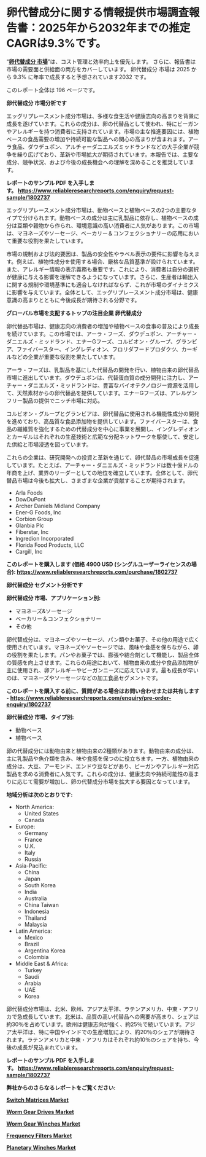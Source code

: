 <p><h1>卵代替成分に関する情報提供市場調査報告書：2025年から2032年までの推定CAGRは9.3%です。</h1></p><p>&ldquo;<strong><a href="https://www.reliableresearchreports.com/egg-replacement-ingredients-r1802737?utm_campaign=107&utm_medium=9&utm_source=Github&utm_content=ia&utm_term=18022025&utm_id=egg-replacement-ingredients">卵代替成分 市場</a></strong>&rdquo;は、コスト管理と効率向上を優先します。 さらに、報告書は市場の需要面と供給面の両方をカバーしています。 卵代替成分 市場は 2025 から 9.3% に年率で成長すると予想されています2032 です。</p>
<p>このレポート全体は 196 ページです。</p>
<p><strong>卵代替成分 市場分析です</strong></p>
<p><p>エッグリプレースメント成分市場は、多様な食生活や健康志向の高まりを背景に成長を遂げています。これらの成分は、卵の代替品として使われ、特にビーガンやアレルギーを持つ消費者に支持されています。市場の主な推進要因には、植物ベースの食品需要の増加や持続可能な製品への関心の高まりが含まれます。アーラ食品、ダウデュポン、アルチャーダニエルズミッドランドなどの大手企業が競争を繰り広げており、革新や市場拡大が期待されています。本報告では、主要な成分、競争状況、および今後の成長機会への理解を深めることを推奨しています。</p></p>
<p><strong>レポートのサンプル PDF を入手します。&nbsp;<a href="https://www.reliableresearchreports.com/enquiry/request-sample/1802737?utm_campaign=107&utm_medium=9&utm_source=Github&utm_content=ia&utm_term=18022025&utm_id=egg-replacement-ingredients">https://www.reliableresearchreports.com/enquiry/request-sample/1802737</a></strong></p>
<p><p>エッグリプレースメント成分市場は、動物ベースと植物ベースの2つの主要なタイプで分けられます。動物ベースの成分は主に乳製品に依存し、植物ベースの成分は豆類や穀物から作られ、環境意識の高い消費者に人気があります。この市場は、マヨネーズやソーセージ、ベーカリー＆コンフェクショナリーの応用において重要な役割を果たしています。</p><p>市場の規制および法的要因は、製品の安全性やラベル表示の要件に影響を与えます。例えば、植物性成分を使用する場合、厳格な品質基準が設けられています。また、アレルギー情報の表示義務も重要です。これにより、消費者は自分の選択が健康に与える影響を理解できるようになっています。さらに、生産者は輸出入に関する規制や環境基準にも適合しなければならず、これが市場のダイナミクスに影響を与えています。全体として、エッグリプレースメント成分市場は、健康意識の高まりとともに今後成長が期待される分野です。</p></p>
<p><strong>グローバル市場を支配するトップの注目企業 卵代替成分</strong></p>
<p><p>卵代替品市場は、健康志向の消費者の増加や植物ベースの食事の普及により成長を続けています。この市場では、アーラ・フーズ、ダウデュポン、アーチャー・ダニエルズ・ミッドランド、エナーGフーズ、コルビオン・グループ、グランビア、ファイバースター、イングレディオン、フロリダフードプロダクツ、カーギルなどの企業が重要な役割を果たしています。</p><p>アーラ・フーズは、乳製品を基にした代替品の開発を行い、植物由来の卵代替品市場に進出しています。ダウデュポンは、代替蛋白質の成分開発に注力し、アーチャー・ダニエルズ・ミッドランドは、豊富なバイオテクノロジー資源を活用して、天然素材からの卵代替品を提供しています。エナーGフーズは、アレルゲンフリー製品の提供でニッチ市場に対応。</p><p>コルビオン・グループとグランビアは、卵代替品に使用される機能性成分の開発を進めており、高品質な食品添加物を提供しています。ファイバースターは、食品の繊維質を強化するための代替成分を中心に事業を展開し、イングレディオンとカーギルはそれぞれの生産技術と広範な分配ネットワークを駆使して、安定した供給と市場浸透を図っています。</p><p>これらの企業は、研究開発への投資と革新を通じて、卵代替品の市場成長を促進しています。たとえば、アーチャー・ダニエルズ・ミッドランドは数十億ドルの年商を上げ、業界のリーダーとしての地位を確立しています。全体として、卵代替品市場は今後も拡大し、さまざまな企業が貢献することが期待されます。</p></p>
<p><ul><li>Arla Foods</li><li>DowDuPont</li><li>Archer Daniels Midland Company</li><li>Ener-G Foods, Inc</li><li>Corbion Group</li><li>Glanbia Plc</li><li>Fiberstar, Inc</li><li>Ingredion Incorporated</li><li>Florida Food Products, LLC</li><li>Cargill, Inc</li></ul></p>
<p><strong>このレポートを購入します (価格 4900 USD (シングルユーザーライセンスの場合):&nbsp;<a href="https://www.reliableresearchreports.com/purchase/1802737?utm_campaign=107&utm_medium=9&utm_source=Github&utm_content=ia&utm_term=18022025&utm_id=egg-replacement-ingredients">https://www.reliableresearchreports.com/purchase/1802737</a></strong></p>
<p><strong>卵代替成分 セグメント分析です</strong></p>
<p><strong>卵代替成分 市場、アプリケーション別:</strong></p>
<p><ul><li>マヨネーズ&ソーセージ</li><li>ベーカリー＆コンフェクショナリー</li><li>その他</li></ul></p>
<p><p>卵代替成分は、マヨネーズやソーセージ、パン類やお菓子、その他の用途で広く使用されています。マヨネーズやソーセージでは、風味や食感を保ちながら、卵の役割を果たします。パンやお菓子では、膨張や結合剤として機能し、製品全体の質感を向上させます。これらの用途において、植物由来の成分や食品添加物が主に使用され、卵アレルギーやビーガンニーズに応えています。最も成長が早いのは、マヨネーズやソーセージなどの加工食品セグメントです。</p></p>
<p><strong>このレポートを購入する前に、質問がある場合はお問い合わせまたは共有します - <a href="https://www.reliableresearchreports.com/enquiry/pre-order-enquiry/1802737?utm_campaign=107&utm_medium=9&utm_source=Github&utm_content=ia&utm_term=18022025&utm_id=egg-replacement-ingredients">https://www.reliableresearchreports.com/enquiry/pre-order-enquiry/1802737</a></strong></p>
<p><strong>卵代替成分 市場、タイプ別:</strong></p>
<p><ul><li>動物ベース</li><li>植物ベース</li></ul></p>
<p><p>卵の代替成分には動物由来と植物由来の2種類があります。動物由来の成分は、主に乳製品や魚介類を含み、味や食感を保つのに役立ちます。一方、植物由来の成分は、大豆、アーモンド、エンドウ豆などがあり、ビーガンやアレルギー対応製品を求める消費者に人気です。これらの成分は、健康志向や持続可能性の高まりに応じて需要が増加し、卵の代替成分市場を拡大する要因となっています。</p></p>
<p><strong>地域分析は次のとおりです:</strong></p>
<p><ul>
    <li>
        North America:
        <ul>
            <li>United States</li>
            <li>Canada</li>
        </ul>
    </li>
    <li>
        Europe:
        <ul>
            <li>Germany</li>
            <li>France</li>
            <li>U.K.</li>
            <li>Italy</li>
            <li>Russia</li>
        </ul>
    </li>
    <li>
        Asia-Pacific:
        <ul>
            <li>China</li>
            <li>Japan</li>
            <li>South Korea</li>
            <li>India</li>
            <li>Australia</li>
            <li>China Taiwan</li>
            <li>Indonesia</li>
            <li>Thailand</li>
            <li>Malaysia</li>
        </ul>
    </li>
    <li>
        Latin America:
        <ul>
            <li>Mexico</li>
            <li>Brazil</li>
            <li>Argentina Korea</li>
            <li>Colombia</li>
        </ul>
    </li>
    <li>
        Middle East & Africa:
        <ul>
            <li>Turkey</li>
            <li>Saudi</li>
            <li>Arabia</li>
            <li>UAE</li>
            <li>Korea</li>
        </ul>
    </li>
    </ul></p>
<p><p>卵代替成分市場は、北米、欧州、アジア太平洋、ラテンアメリカ、中東・アフリカで急成長しています。北米は、品質の高い代替品への需要が高まり、シェアは約30％を占めています。欧州は健康志向が強く、約25％で続いています。アジア太平洋は、特に中国やインドでの生産増加により、約20％のシェアが期待されます。ラテンアメリカと中東・アフリカはそれぞれ約10％のシェアを持ち、今後の成長が見込まれています。</p></p>
<p><strong>レポートのサンプル PDF を入手します。&nbsp;<a href="https://www.reliableresearchreports.com/enquiry/request-sample/1802737?utm_campaign=107&utm_medium=9&utm_source=Github&utm_content=ia&utm_term=18022025&utm_id=egg-replacement-ingredients">https://www.reliableresearchreports.com/enquiry/request-sample/1802737</a></strong></p>
<p><strong></strong></p>
<p><strong></strong></p>
<p><strong></strong></p>
<p><strong></strong></p>
<p><strong>弊社からのさらなるレポートをご覧ください:</strong></p>
<p><strong><p><a href="https://github.com/vitrilaoire/Market-Research-Report-List-1/blob/main/switch-matrices-market.md?utm_campaign=107&utm_medium=9&utm_source=Github&utm_content=ia&utm_term=18022025&utm_id=egg-replacement-ingredients">Switch Matrices Market</a></p><p><a href="https://github.com/micbotam/Market-Research-Report-List-1/blob/main/worm-gear-drives-market.md?utm_campaign=107&utm_medium=9&utm_source=Github&utm_content=ia&utm_term=18022025&utm_id=egg-replacement-ingredients">Worm Gear Drives Market</a></p><p><a href="https://github.com/scaseiargas/Market-Research-Report-List-1/blob/main/worm-gear-winches-market.md?utm_campaign=107&utm_medium=9&utm_source=Github&utm_content=ia&utm_term=18022025&utm_id=egg-replacement-ingredients">Worm Gear Winches Market</a></p><p><a href="https://github.com/namaqbagels64/Market-Research-Report-List-1/blob/main/frequency-filters-market.md?utm_campaign=107&utm_medium=9&utm_source=Github&utm_content=ia&utm_term=18022025&utm_id=egg-replacement-ingredients">Frequency Filters Market</a></p><p><a href="https://github.com/ngozudapshi/Market-Research-Report-List-1/blob/main/planetary-winches-market.md?utm_campaign=107&utm_medium=9&utm_source=Github&utm_content=ia&utm_term=18022025&utm_id=egg-replacement-ingredients">Planetary Winches Market</a></p></strong></p>